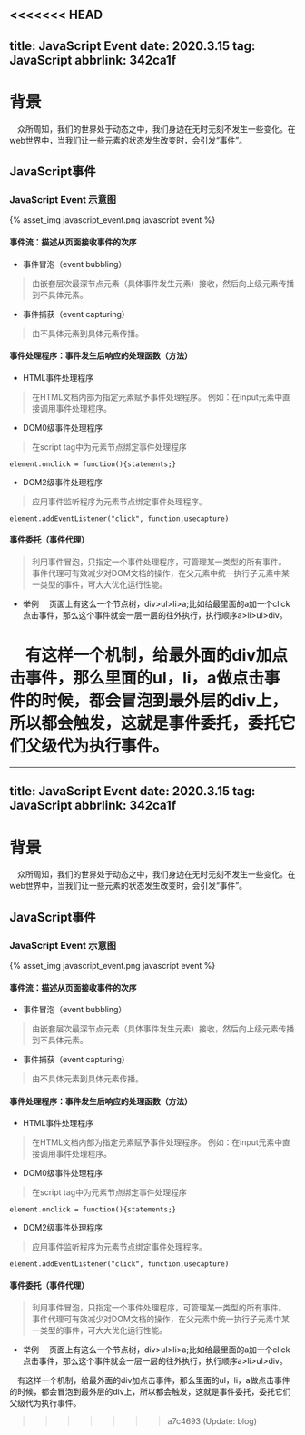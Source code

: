 <<<<<<< HEAD
---
title: JavaScript Event
date: 2020.3.15
tag: JavaScript
abbrlink: 342ca1f
---

# 背景
&emsp;众所周知，我们的世界处于动态之中，我们身边在无时无刻不发生一些变化。在web世界中，当我们让一些元素的状态发生改变时，会引发“事件”。
<!--more-->
## JavaScript事件
### JavaScript Event 示意图
{% asset_img javascript_event.png javascript event %}

#### 事件流：描述从页面接收事件的次序
* 事件冒泡（event bubbling）
> 由嵌套层次最深节点元素（具体事件发生元素）接收，然后向上级元素传播到不具体元素。
* 事件捕获（event capturing）
> 由不具体元素到具体元素传播。
#### 事件处理程序：事件发生后响应的处理函数（方法）
* HTML事件处理程序
> 在HTML文档内部为指定元素赋予事件处理程序。
> 例如：在input元素中直接调用事件处理程序。
* DOM0级事件处理程序
> 在script tag中为元素节点绑定事件处理程序

    element.onclick = function(){statements;}
    
* DOM2级事件处理程序
> 应用事件监听程序为元素节点绑定事件处理程序。

    element.addEventListener("click", function,usecapture)

#### 事件委托（事件代理）
> 利用事件冒泡，只指定一个事件处理程序，可管理某一类型的所有事件。
> 事件代理可有效减少对DOM文档的操作，在父元素中统一执行子元素中某一类型的事件，可大大优化运行性能。

* 举例
&emsp;页面上有这么一个节点树，div>ul>li>a;比如给最里面的a加一个click点击事件，那么这个事件就会一层一层的往外执行，执行顺序a>li>ul>div。

&emsp;有这样一个机制，给最外面的div加点击事件，那么里面的ul，li，a做点击事件的时候，都会冒泡到最外层的div上，所以都会触发，这就是事件委托，委托它们父级代为执行事件。
=======
---
title: JavaScript Event
date: 2020.3.15
tag: JavaScript
abbrlink: 342ca1f
---

# 背景
&emsp;众所周知，我们的世界处于动态之中，我们身边在无时无刻不发生一些变化。在web世界中，当我们让一些元素的状态发生改变时，会引发“事件”。
<!--more-->
## JavaScript事件
### JavaScript Event 示意图
{% asset_img javascript_event.png javascript event %}

#### 事件流：描述从页面接收事件的次序
* 事件冒泡（event bubbling）
> 由嵌套层次最深节点元素（具体事件发生元素）接收，然后向上级元素传播到不具体元素。
* 事件捕获（event capturing）
> 由不具体元素到具体元素传播。
#### 事件处理程序：事件发生后响应的处理函数（方法）
* HTML事件处理程序
> 在HTML文档内部为指定元素赋予事件处理程序。
> 例如：在input元素中直接调用事件处理程序。
* DOM0级事件处理程序
> 在script tag中为元素节点绑定事件处理程序

    element.onclick = function(){statements;}
    
* DOM2级事件处理程序
> 应用事件监听程序为元素节点绑定事件处理程序。

    element.addEventListener("click", function,usecapture)

#### 事件委托（事件代理）
> 利用事件冒泡，只指定一个事件处理程序，可管理某一类型的所有事件。
> 事件代理可有效减少对DOM文档的操作，在父元素中统一执行子元素中某一类型的事件，可大大优化运行性能。

* 举例
&emsp;页面上有这么一个节点树，div>ul>li>a;比如给最里面的a加一个click点击事件，那么这个事件就会一层一层的往外执行，执行顺序a>li>ul>div。

&emsp;有这样一个机制，给最外面的div加点击事件，那么里面的ul，li，a做点击事件的时候，都会冒泡到最外层的div上，所以都会触发，这就是事件委托，委托它们父级代为执行事件。
>>>>>>> a7c4693 (Update: blog)
